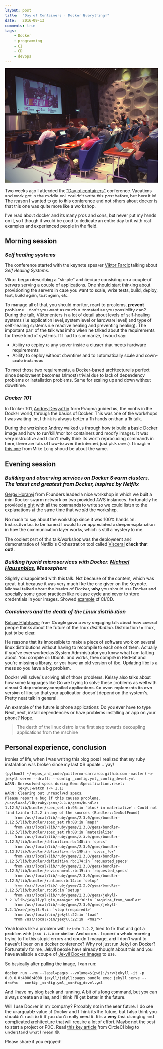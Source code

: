 ```yaml
---
layout: post
title:  "Day of Containers - Docker Everything!"
date:   2016-09-13
comments: true
tags:
    - Docker
    - programming
    - CI
    - CD
    - devops
---
```


![Conference](/images/docker-day/conference.jpg)

Two weeks ago I attended the ["Day of containers"](http://www.code-conf.com/doc-sthlm-2016/) conference. Vacations and work got in the middle so I couldn't write this post before, but here it is! The reason I wanted to go to this conference and not others about docker is that this one was quite more like a workshop.

I've read about docker and its many pros and cons, but never put my hands on it, so I though it would be good to dedicate an entire day to it with real examples and experienced people in the field.

## Morning session

### _Self healing systems_
The conference started with the keynote speaker [Viktor Farcic](https://github.com/vfarcic) talking about _Self Healing Systems_.

Viktor began describing a "simple" architecture consisting on a couple of servers serving a couple of applications. One should start thinking about provisioning the servers in case you want to scale, write tests, build, deploy, test, build again, test again, etc.

To manage all of that, you should monitor, react to problems, **prevent** problems... don't you want as much automated as
you possibility can? During the talk, Viktor enters in a lot of detail about levels of self-healing systems (i.e application level,
system level or hardware level) and type of self-healing systems (i.e reactive healing and preventing healing). The important part of
the talk was imho when he talked about the requirements for these kind of systems. If I had to summarize, I would say:

* Ability to deploy to any server inside a cluster that meets hardware requirements
* Ability to deploy without downtime and to automatically scale and down-scale instances

To meet those two requirements, a Docker-based architecture is perfect since deployment becomes (almost) trivial due to
lack of dependency problems or installation problems. Same for scaling up and down without downtime.

### _Docker 101_
In Docker 101, [Andrey Devyatkin](https://twitter.com/andrey9kin) form Praqma guided us, the noobs in the Docker world,
through the basics of Docker. This was one of the workshops I was waiting for, I think is always better a 1h
hands on than a 1h talk.

During the workshop Andrey walked us through how to build a basic Docker image and how to run/kill/monitor containers and
modify images. It was very instructive and I don't really think its worth reproducing commands in here, there are
lots of how-to over the internet, just pick one :). I imagine [this one](https://www.youtube.com/watch?v=YgFPr2F8Ong&list=PLuvRKxeqrv4I9wxOs4_BDf3ltUCV02-sj&index=2) from Mike Long should
be about the same.

## Evening session

### _Building and observing services on Docker Swarm clusters. The latest and greatest from Docker, inspired by Netflix_

[Gergo Horanyi](https://github.com/ghoranyi) from Founders leaded a nice workshop in which we built a mini
Docker swarm network on two provided AWS instances. Fortunately he provided [a gist](https://gist.github.com/guillermo-carrasco/48d677cb4d384914f6094f89e80c23a7) with all the commands to
write so we could listen to the explanations at the same time that we _did_ the workshop.

No much to say about the workshop since it was 100% hands on. Instructive but to be honest I would have
appreciated a deeper explanation in how the communication layer works, which is still a mystery to me.

The coolest part of this talk/workshop was the deployment and demonstration of Netflix's Orchestration
tool called [Vizceral](https://github.com/Netflix/vizceral) **check that out!**.


### _Building hybrid microservices with Docker. [Michael Hausenblas](https://twitter.com/mhausenblas), Mesosphere_

Slightly disappointed with this talk. Not because of the content, which was great, but because it was very
much like the one given on the Keynote. Michael talked about the basics of Docker, **why** you should
use Docker and specially some good practices like release cycle and never to store credentials in
your images. Showed [example](https://github.com/mesosphere/training/tree/master/velocity-training-06-2016/ci-cd) of CI/CD.


### _Containers and the death of the Linux distribution_

[Kelsey Hightower](https://twitter.com/kelseyhightower) from Google gave a very engaging talk about how
several people thinks about the future of the linux _distribution_. Distribution != linux, just to be clear.

He reasons that its impossible to make a piece of software work on several linux distributions without having
to recompile to each one of them. Actually if you've ever worked as System Administrator you know what
I am talking about. You compile on Ubuntu and works, then compile in RedHat and you're missing a library, or
you have an old version of libc. Updating libc is a mess so you have a big problem.

Docker will solve/is solving all of those problems. Kelsey also talks about how some languages like Go are
trying to solve these problems as well with almost 0 dependency compiled applications. Go even implements
its own version of libc so that your application doesn't depend on the system's. Pretty neat talk in
general.

An example of the future is phone applications: Do you ever have to type Next, next, install dependencies
or have problems installing an app on your phone? Nope.

> The death of the linux distro is the first step towards decoupling applications from the machine

## Personal experience, conclusion

Ironies of life, when I was writing this blog post I realized that my ruby installation was broken since
my last OS update... yay!

```
(python3) ~/repos_and_code/guillermo-carrasco.github.com (master) ~> jekyll serve --drafts --config _config.yml,_config_devel.yml
WARN: Unresolved specs during Gem::Specification.reset:
      jekyll-watch (~> 1.1)
WARN: Clearing out unresolved specs.
Please report a bug if this causes problems.
/usr/local/lib/ruby/gems/2.3.0/gems/bundler-1.12.5/lib/bundler/spec_set.rb:95:in `block in materialize': Could not find tzinfo-1.2.2 in any of the sources (Bundler::GemNotFound)
	from /usr/local/lib/ruby/gems/2.3.0/gems/bundler-1.12.5/lib/bundler/spec_set.rb:88:in `map!'
	from /usr/local/lib/ruby/gems/2.3.0/gems/bundler-1.12.5/lib/bundler/spec_set.rb:88:in `materialize'
	from /usr/local/lib/ruby/gems/2.3.0/gems/bundler-1.12.5/lib/bundler/definition.rb:140:in `specs'
	from /usr/local/lib/ruby/gems/2.3.0/gems/bundler-1.12.5/lib/bundler/definition.rb:185:in `specs_for'
	from /usr/local/lib/ruby/gems/2.3.0/gems/bundler-1.12.5/lib/bundler/definition.rb:174:in `requested_specs'
	from /usr/local/lib/ruby/gems/2.3.0/gems/bundler-1.12.5/lib/bundler/environment.rb:19:in `requested_specs'
	from /usr/local/lib/ruby/gems/2.3.0/gems/bundler-1.12.5/lib/bundler/runtime.rb:14:in `setup'
	from /usr/local/lib/ruby/gems/2.3.0/gems/bundler-1.12.5/lib/bundler.rb:95:in `setup'
	from /usr/local/lib/ruby/gems/2.3.0/gems/jekyll-3.2.1/lib/jekyll/plugin_manager.rb:36:in `require_from_bundler'
	from /usr/local/lib/ruby/gems/2.3.0/gems/jekyll-3.2.1/exe/jekyll:9:in `<top (required)>'
	from /usr/local/bin/jekyll:22:in `load'
	from /usr/local/bin/jekyll:22:in `<main>'
```

Yeah looks like a problem with `tzinfo-1.2.2`, tried to fix that and got a problem with `json-1.8.0` or similar. And so on...
I spend a whole morning trying to fix this stupid errors and couldn't manage, and I don't want to! haven't I been
on a docker conference? Why not just run Jekyll on Docker? Fortunately for me, Jekyll people have
already thought about this and you have available a couple of [Jekyll Docker Images](https://github.com/jekyll/docker) to use.

So basically after pulling the image, I can run:

```
docker run --rm --label=pages --volume=$(pwd):/srv/jekyll -it -p 0.0.0.0:4000:4000 jekyll/jekyll:pages bundle exec jekyll serve --drafts --config _config.yml,_config_devel.yml
```

And I have my blog back and running. A bit of a long command, but you can always create an alias, and
I think I'll get better in the future.

Will I use Docker in my company? Probably not in the near future. I do see the unarguable value of Docker
and I think its the future, but I also think you shouldn't rush to it if you don't really need it. It
is a **very** fast changing and complicated architecture that will require a lot of effort. Maybe not the
best to start a project or POC. Read [this key article](https://circleci.com/blog/its-the-future/) from CircleCI blog to understand what I mean :smile:.

Please share if you enjoyed!
